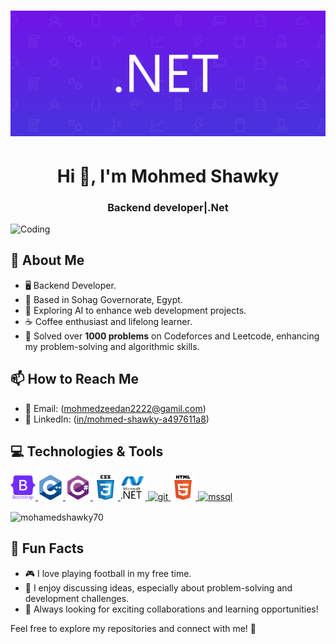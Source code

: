 # ![Banner](Dot.Net.png)
<h1 align="center">Hi 👋, I'm Mohmed Shawky</h1>
<h3 align="center">Backend developer|.Net</h3>

<img  style="position:relative;right:70" alt="Coding" width="300" src="https://cdn.dribbble.com/users/1162077/screenshots/3848914/programmer.gif"/>

## 🌟 About Me

- 🖥️ Backend Developer.
- 📍 Based in Sohag Governorate, Egypt.
- 🤖 Exploring AI to enhance web development projects.
- ☕ Coffee enthusiast and lifelong learner.
- 🧮 Solved over **1000 problems** on Codeforces and Leetcode, enhancing my problem-solving and algorithmic skills.


## 📫 How to Reach Me

- 💌 Email: (mohmedzeedan2222@gamil.com)
- 💼 LinkedIn: ([in/mohmed-shawky-a497611a8](https://www.linkedin.com/in/mohmed-shawky-a497611a8/))

## 💻 Technologies & Tools

<p align="left"> <a href="https://getbootstrap.com" target="_blank" rel="noreferrer"> <img src="https://raw.githubusercontent.com/devicons/devicon/master/icons/bootstrap/bootstrap-plain-wordmark.svg" alt="bootstrap" width="40" height="40"/> </a> <a href="https://www.w3schools.com/cpp/" target="_blank" rel="noreferrer"> <img src="https://raw.githubusercontent.com/devicons/devicon/master/icons/cplusplus/cplusplus-original.svg" alt="cplusplus" width="40" height="40"/> </a> <a href="https://www.w3schools.com/cs/" target="_blank" rel="noreferrer"> <img src="https://raw.githubusercontent.com/devicons/devicon/master/icons/csharp/csharp-original.svg" alt="csharp" width="40" height="40"/> </a> <a href="https://www.w3schools.com/css/" target="_blank" rel="noreferrer"> <img src="https://raw.githubusercontent.com/devicons/devicon/master/icons/css3/css3-original-wordmark.svg" alt="css3" width="40" height="40"/> </a> <a href="https://dotnet.microsoft.com/" target="_blank" rel="noreferrer"> <img src="https://raw.githubusercontent.com/devicons/devicon/master/icons/dot-net/dot-net-original-wordmark.svg" alt="dotnet" width="40" height="40"/> </a> <a href="https://git-scm.com/" target="_blank" rel="noreferrer"> <img src="https://www.vectorlogo.zone/logos/git-scm/git-scm-icon.svg" alt="git" width="40" height="40"/> </a> <a href="https://www.w3.org/html/" target="_blank" rel="noreferrer"> <img src="https://raw.githubusercontent.com/devicons/devicon/master/icons/html5/html5-original-wordmark.svg" alt="html5" width="40" height="40"/> </a> <a href="https://www.microsoft.com/en-us/sql-server" target="_blank" rel="noreferrer"> <img src="https://www.svgrepo.com/show/303229/microsoft-sql-server-logo.svg" alt="mssql" width="40" height="40"/> </a> </p>

<p><img align="center" src="https://github-readme-stats.vercel.app/api/top-langs?username=mohamedshawky70&show_icons=true&locale=en&layout=compact" alt="mohamedshawky70" /></p>

## 🌱 Fun Facts

- 🎮 I love playing football in my free time.
- 📝 I enjoy discussing ideas, especially about problem-solving and development challenges.
- 🌟 Always looking for exciting collaborations and learning opportunities!

Feel free to explore my repositories and connect with me! 🚀
